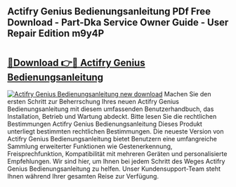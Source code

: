 ## Actifry Genius Bedienungsanleitung PDf Free Download - Part-Dka Service Owner Guide - User Repair Edition m9y4P

# <h2><a href="http://df2cc7.blite.top/?on=Actifry+Genius+Bedienungsanleitung">🔗Download 👉🔴 Actifry Genius Bedienungsanleitung</a></h2>

[![Actifry Genius Bedienungsanleitung new download](https://i.imgur.com/lujVjoI.png)](http://df2cc7.blite.top/?on=Actifry+Genius+Bedienungsanleitung)
Machen Sie den ersten Schritt zur Beherrschung Ihres neuen Actifry Genius Bedienungsanleitung mit diesem umfassenden Benutzerhandbuch, das Installation, Betrieb und Wartung abdeckt. Bitte lesen Sie die rechtlichen Bestimmungen Actifry Genius Bedienungsanleitung Dieses Produkt unterliegt bestimmten rechtlichen Bestimmungen. Die neueste Version von Actifry Genius Bedienungsanleitung bietet Benutzern eine umfangreiche Sammlung erweiterter Funktionen wie Gestenerkennung, Freisprechfunktion, Kompatibilität mit mehreren Geräten und personalisierte Empfehlungen. Wir sind hier, um Ihnen bei jedem Schritt des Weges Actifry Genius Bedienungsanleitung zu helfen. Unser Kundensupport-Team steht Ihnen während Ihrer gesamten Reise zur Verfügung.
